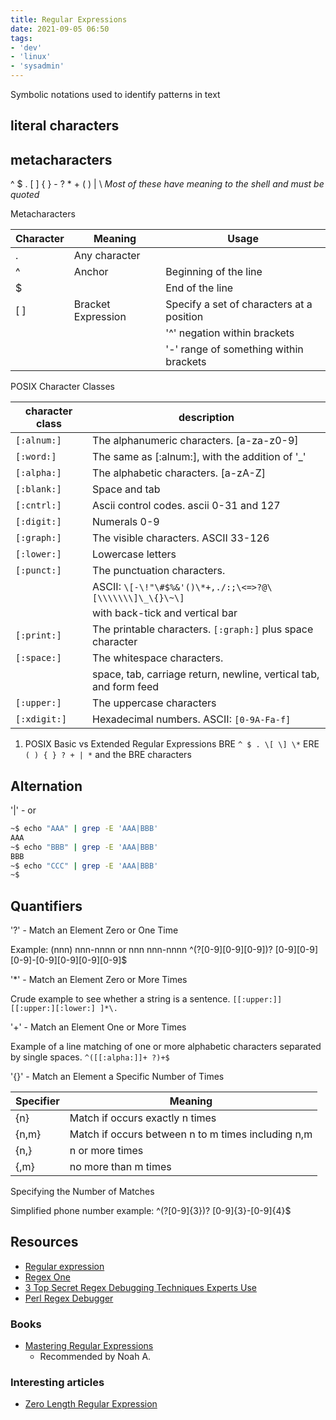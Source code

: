 ```yaml
---
title: Regular Expressions
date: 2021-09-05 06:50
tags:
- 'dev'
- 'linux'
- 'sysadmin'
---
```


Symbolic notations used to identify patterns in text

## literal characters

## metacharacters

^ $ . \[ \] { } - ? \* + ( ) | \\ *Most of these have meaning to the
shell and must be quoted*

Metacharacters

| **Character** | **Meaning**        | **Usage**                                 |
| ------------- | ------------------ | ----------------------------------------- |
| .             | Any character      |                                           |
| ^             | Anchor             | Beginning of the line                     |
| $             |                    | End of the line                           |
| \[ \]         | Bracket Expression | Specify a set of characters at a position |
|               |                    | '^' negation within brackets              |
|               |                    | '-' range of something within brackets    |

POSIX Character Classes

| **character class** | **description**                                                   |
|---------------------|-------------------------------------------------------------------|
| `[:alnum:]`         | The alphanumeric characters. \[a-za-z0-9\]                        |
| `[:word:]`          | The same as \[:alnum:\], with the addition of '\_'                |
| `[:alpha:]`         | The alphabetic characters. \[a-zA-Z\]                             |
| `[:blank:]`         | Space and tab                                                     |
| `[:cntrl:]`         | Ascii control codes. ascii 0-31 and 127                           |
| `[:digit:]`         | Numerals 0-9                                                      |
| `[:graph:]`         | The visible characters. ASCII 33-126                              |
| `[:lower:]`         | Lowercase letters                                                 |
| `[:punct:]`         | The punctuation characters.                                       |
|                     | ASCII: `\[-\!"\#$%&'()\*+,./:;\<=>?@\[\\\\\\\]\_\{}\~\]`          |
|                     | with back-tick and vertical bar                                   |
| `[:print:]`         | The printable characters. `[:graph:]` plus space character        |
| `[:space:]`         | The whitespace characters.                                        |
|                     | space, tab, carriage return, newline, vertical tab, and form feed |
| `[:upper:]`         | The uppercase characters                                          |
| `[:xdigit:]`        | Hexadecimal numbers. ASCII: `[0-9A-Fa-f]`                         |


1. POSIX Basic vs Extended Regular Expressions
   BRE `^ $ . \[ \] \*` ERE `( ) { } ? + | *` and the BRE characters

## Alternation

'|' - or

```bash
~$ echo "AAA" | grep -E 'AAA|BBB'
AAA
~$ echo "BBB" | grep -E 'AAA|BBB'
BBB
~$ echo "CCC" | grep -E 'AAA|BBB'
~$
```

## Quantifiers

'?' - Match an Element Zero or One Time

Example: (nnn) nnn-nnnn or nnn nnn-nnnn ^\(?[0-9][0-9][0-9]\)?
\[0-9\]\[0-9\]\[0-9\]-\[0-9\]\[0-9\]\[0-9\]\[0-9\]$

'\*' - Match an Element Zero or More Times

Crude example to see whether a string is a sentence.
`[[:upper:]][[:upper:][:lower:] ]*\.`

'+' - Match an Element One or More Times

Example of a line matching of one or more alphabetic characters
separated by single spaces. `^([[:alpha:]]+ ?)+$`

'{}' - Match an Element a Specific Number of Times

| **Specifier** | **Meaning**                                        |
| ------------- | -------------------------------------------------- |
| {n}           | Match if occurs exactly n times                    |
| {n,m}         | Match if occurs between n to m times including n,m |
| {n,}          | n or more times                                    |
| {,m}          | no more than m times                               |

Specifying the Number of Matches

Simplified phone number example: ^\(?[0-9]{3}\)? \[0-9\]{3}-\[0-9\]{4}$

## Resources

* [Regular expression](https://en.wikipedia.org/wiki/Regular_expression)
* [Regex One](https://regexone.com/)
* [3 Top Secret Regex Debugging Techniques Experts Use](https://youtu.be/dL2PDkU-rOw)
* [Perl Regex Debugger](https://metacpan.org/pod/Regexp::Debugger)

### Books

* [Mastering Regular Expressions](https://www.amazon.com/Mastering-Regular-Expressions-Understand-Productive-ebook/dp/B007I8S1X0/ref=sr_1_1?crid=T82AM1SS4ARZ&keywords=mastering+regular+expressions&qid=1648731362&s=digital-text&sprefix=mastering+regular+expressions%2Cdigital-text%2C79&sr=1-1)
  + Recommended by Noah A.

### Interesting articles

* [Zero Length Regular Expression](https://susam.in/maze/zero-length-regular-expression.html)

